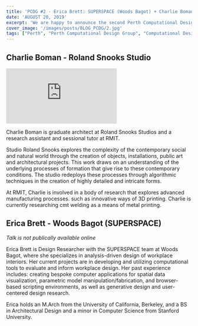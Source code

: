 ```yaml
---
title: 'PCDG #2 - Erica Brett: SUPERSPACE (Woods Bagot) + Charlie Boman: Roland Snooks Studio'
date: 'AUGUST 20, 2019'
excerpt: 'We are happy to announce the second Perth Computational Design Group event, with two excellent speakers doing some amazing things!'
cover_image: '/images/posts/BLOG_PCDG/2.jpg'
tags: ["Perth", "Perth Computational Design Group", "Computational Design", "Grasshopper", "Generative Design"]
---
```



## Charlie Boman - Roland Snooks Studio 

<div >
<iframe class="VideoMD"  src="https://www.youtube.com/embed/9ZPYwEEeB1I" title="YouTube video player" frameborder="0" allow="accelerometer; autoplay; clipboard-write; encrypted-media; gyroscope; picture-in-picture" allowfullscreen></iframe>
</div>

Charlie Boman is graduate architect at Roland Snooks Studios and a research assistant and sessional tutor at RMIT.

Studio Roland Snooks explores the complexity of the contemporary social and natural world through the creation of objects, installations, public art and architectural projects. This work draws on an understanding of the underlying processes of formation that give rise to these contemporary conditions. The studio redeploys these processes through algorithmic techniques in the creation of highly detailed and intricate forms. 

At RMIT, Charlie is involved in a body of research that explores advanced manufacturing processes. such as innovative ways of 3D printing. Charlie is currently researching cmt welding as a means of metal printing. 




## Erica Brett - Woods Bagot (SUPERSPACE)
*Talk is not publically available online*

Erica Brett is Design Researcher with the SUPERSPACE team at Woods Bagot, where she specializes in analysis-driven design of workplace interiors. Her current projects are in developing and utilizing computational tools to evaluate and inform workplace design. Her past experience includes: creating bespoke computer applications for spatial data visualization, parametric model manipulation/fabrication, and browser-based scripting environments, as well as generative design and user-centered design research.

Erica holds an M.Arch from the University of California, Berkeley, and a BS in Architectural Design and a minor in Computer Science from Stanford University.